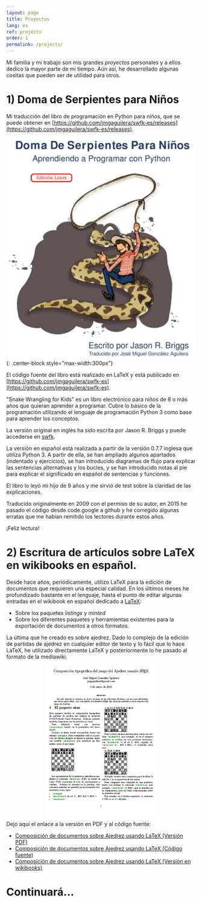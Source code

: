 ```yaml
---
layout: page
title: Proyectos
lang: es
ref: projects
order: 1
permalink: /projects/
---
```


Mi familia y mi trabajo son mis grandes _proyectos_ personales y a ellos dedico la mayor parte de mi tiempo. Aún así, he desarrollado algunas cositas que pueden ser de utilidad para otros.

# 1) Doma de Serpientes para Niños

Mi traducción del libro de programación en Python para niños, que se puede obtener en [https://github.com/jmgaguilera/swfk-es/releases](https://github.com/jmgaguilera/swfk-es/releases).

![](/images/doma_serpientes/portada.png){: .center-block style="max-width:300px"}

El código fuente del libro está realizado en LaTeX y está publicado en [https://github.com/jmgaguilera/swfk-es](https://github.com/jmgaguilera/swfk-es).

"Snake Wrangling for Kids" es un libro electrónico para niños de 8 o más años que quieran aprender a programar. Cubre lo básico de la programación utilizando el lenguaje de programación Python 3 como base para aprender los conceptos.

La versión original en inglés ha sido escrita por Jason R. Briggs y puede accederse en [swfk](http://www.briggs.net.nz/snake-wrangling-for-kids.html).

La versión en español está realizada a partir de la versión 0.7.7 inglesa que utiliza Python 3. A partir de ella, se han ampliado algunos apartados (indentado y ejercicios), se han introducido diagramas de flujo para explicar las sentencias alternativas y los bucles, y se han introducido notas al pie para explicar el significado en español de sentencias y funciones.

El libro lo leyó mi hijo de 9 años y me sirvió de test sobre la claridad de las explicaciones.

Traducido originalmente en 2009 con el permiso de su autor, en 2015 he pasado el código desde code.google a github y he corregido algunas erratas que me habían remitido los lectores durante estos años.

¡Feliz lectura!

# 2) Escritura de artículos sobre LaTeX en wikibooks en español.

Desde hace años, periódicamente, utilizo LaTeX para la edición de
documentos que requieren una especial calidad. En los últimos meses he
profundizado bastante en el lenguaje, hasta el punto de editar algunas
entradas en el wikibook en español dedicado a [LaTeX](http://es.wikibooks.org/wiki/Manual_de_LaTeX):

* Sobre los paquetes *listings* y *minted*
* Sobre los diferentes paquetes y herramientas existentes para la exportación de documentos a otros formatos.

La última que he creado es sobre ajedrez. Dado lo complejo de la edición
de partidas de ajedrez en cualquier editor de texto y lo fácil que lo
hace LaTeX, he utilizado directamente LaTeX y posteriormente lo he
pasado al formato de la mediawiki.

<img src="/images/latex-chess/latex-chess-full.png" style="display:block;margin-left:auto; margin-right:auto;" width="300px"/>

Dejo aquí el enlace a la versión en
PDF y al código fuente:

* [Composición de documentos sobre Ajedrez usando
LaTeX (Versión PDF)](/files/latex_chess/latex_chess.pdf)
* [Composición de documentos sobre Ajedrez usando
LaTeX (Código fuente)](/files/latex_chess/latex_chess.tex)
* [Composición de documentos sobre Ajedrez usando LaTeX (Versión en
wikibooks)](http://es.wikibooks.org/wiki/Manual_de_LaTeX/Otros/Paquetes_para_componer_documentos_sobre_el_juego_del_Ajedrez)


# Continuará...
